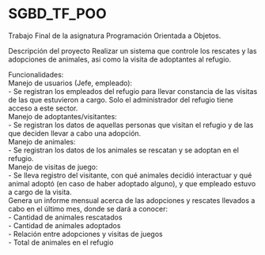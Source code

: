 # SGBD_TF_POO
Trabajo Final de la asignatura Programación Orientada a Objetos.

Descripción del proyecto
  Realizar un sistema que controle los rescates y las adopciones de animales, asi como la visita de adoptantes al refugio.

Funcionalidades:  
  Manejo de usuarios (Jefe, empleado):  
    - Se registran los empleados del refugio para llevar constancia de las visitas de las que estuvieron a cargo. Solo el administrador del refugio tiene acceso a este sector.  
  Manejo de adoptantes/visitantes:  
    - Se registran los datos de aquellas personas que visitan el refugio y de las que deciden llevar a cabo una adopción.  
  Manejo de animales:  
    - Se registran los datos de los animales se rescatan y se adoptan en el refugio.  
  Manejo de visitas de juego:  
    - Se lleva registro del visitante, con qué animales decidió interactuar y qué animal adoptó (en caso de haber adoptado alguno), y que empleado estuvo a cargo de la visita.  
  Genera un informe mensual acerca de las adopciones y rescates llevados a cabo en el último mes, donde se dará a conocer:  
    - Cantidad de animales rescatados  
    - Cantidad de animales adoptados  
    - Relación entre adopciones y visitas de juegos  
    - Total de animales en el refugio  
